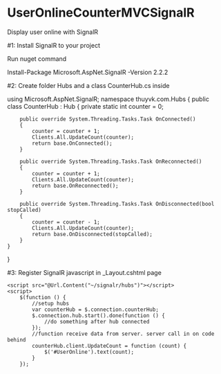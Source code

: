 # UserOnlineCounterMVCSignalR
Display user online with SignalR


#1: Install SignalR to your project

Run nuget command

Install-Package Microsoft.AspNet.SignalR -Version 2.2.2

#2: Create folder Hubs and a class CounterHub.cs inside

using Microsoft.AspNet.SignalR;
namespace thuyvk.com.Hubs
{
    public class CounterHub : Hub
    {
        private static int counter = 0;

        public override System.Threading.Tasks.Task OnConnected()
        {
            counter = counter + 1;
            Clients.All.UpdateCount(counter);
            return base.OnConnected();
        }

        public override System.Threading.Tasks.Task OnReconnected()
        {
            counter = counter + 1;
            Clients.All.UpdateCount(counter);
            return base.OnReconnected();
        }

        public override System.Threading.Tasks.Task OnDisconnected(bool stopCalled)
        {
            counter = counter - 1;
            Clients.All.UpdateCount(counter);
            return base.OnDisconnected(stopCalled);
        }
    }
}

#3: Register SignalR javascript in _Layout.cshtml page
<script src="@Url.Content("~/Scripts/jquery.signalR-2.2.2.js")"></script>
    <script src="@Url.Content("~/signalr/hubs")"></script>
    <script>
        $(function () {
            //setup hubs
            var counterHub = $.connection.counterHub;
            $.connection.hub.start().done(function () {
                //do something after hub connected
            });
            //function receive data from server. server call in on code behind
            counterHub.client.UpdateCount = function (count) {
                $('#UserOnline').text(count);
            }
        });
</script>
